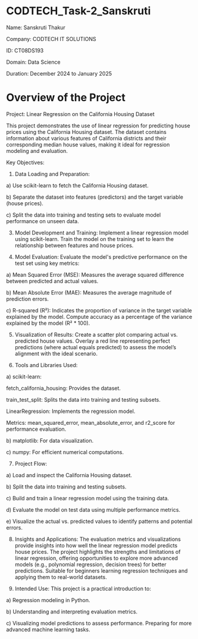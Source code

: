 # CODTECH_Task-2_Sanskruti

Name: Sanskruti Thakur

Company: CODTECH IT SOLUTIONS

ID: CT08DS193

Domain: Data Science

Duration: December 2024 to January 2025

# Overview of the Project

Project: Linear Regression on the California Housing Dataset

This project demonstrates the use of linear regression for predicting house prices using the California Housing dataset. The dataset contains information about various features of California districts and their corresponding median house values, making it ideal for regression modeling and evaluation.

Key Objectives:

1) Data Loading and Preparation:

a) Use scikit-learn to fetch the California Housing dataset.

b) Separate the dataset into features (predictors) and the target variable (house prices).

c) Split the data into training and testing sets to evaluate model performance on unseen data.

3) Model Development and Training:
Implement a linear regression model using scikit-learn. Train the model on the training set to learn the relationship between features and house prices.

4) Model Evaluation:
Evaluate the model's predictive performance on the test set using key metrics:

a) Mean Squared Error (MSE): Measures the average squared difference between predicted and actual values.

b) Mean Absolute Error (MAE): Measures the average magnitude of prediction errors.

c) R-squared (R²): Indicates the proportion of variance in the target variable explained by the model. Compute accuracy as a percentage of the variance explained by the model (R² * 100).

5) Visualization of Results:
Create a scatter plot comparing actual vs. predicted house values. Overlay a red line representing perfect predictions (where actual equals predicted) to assess the model’s alignment with the ideal scenario.

6) Tools and Libraries Used:

a) scikit-learn:

fetch_california_housing: Provides the dataset.

train_test_split: Splits the data into training and testing subsets.

LinearRegression: Implements the regression model.

Metrics: mean_squared_error, mean_absolute_error, and r2_score for performance evaluation.

b) matplotlib: For data visualization.

c) numpy: For efficient numerical computations.

7) Project Flow:

a) Load and inspect the California Housing dataset.

b) Split the data into training and testing subsets.

c) Build and train a linear regression model using the training data.

d) Evaluate the model on test data using multiple performance metrics.

e) Visualize the actual vs. predicted values to identify patterns and potential errors.

8) Insights and Applications:
The evaluation metrics and visualizations provide insights into how well the linear regression model predicts house prices. The project highlights the strengths and limitations of linear regression, offering opportunities to explore more advanced models (e.g., polynomial regression, decision trees) for better predictions. Suitable for beginners learning regression techniques and applying them to real-world datasets.

9) Intended Use:
This project is a practical introduction to:

a) Regression modeling in Python.

b) Understanding and interpreting evaluation metrics.

c) Visualizing model predictions to assess performance.
Preparing for more advanced machine learning tasks.

